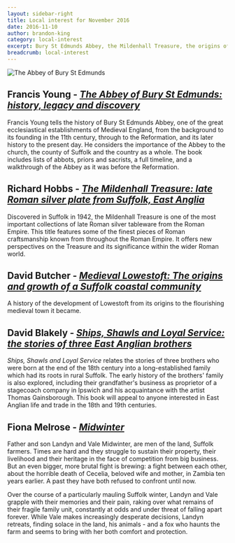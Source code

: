 ```yaml
---
layout: sidebar-right
title: Local interest for November 2016
date: 2016-11-10
author: brandon-king
category: local-interest
excerpt: Bury St Edmunds Abbey, the Mildenhall Treasure, the origins of Lowestoft, 18th and 19th century life and trade and desperate times in a farming family feature in our latest Suffolk fiction and non-fiction titles.
breadcrumb: local-interest
---
```


![The Abbey of Bury St Edmunds](/images/featured/featured-abbey-bury.jpg)

<h2>Francis Young - <a href="https://suffolk.spydus.co.uk/cgi-bin/spydus.exe/ENQ/OPAC/BIBENQ?ENTRY_NAME=TI&ENTRY=the+abbey+of+bury+st+edmunds&ENTRY1_OPER=%2B&ENTRY2_NAME=AU&ENTRY2=francis+young&ENTRY2_TYPE=K&ENTRY3_NAME=SU&ENTRY3=&ENTRY_TYPE=K&ENTRY3_OPER=%2B&NRECS=20&SORTS=HBT.SOVR&SEARCH_FORM=%2Fcgi-bin%2Fspydus.exe%2FMSGTRN%2FOPAC%2FBSEARCH&CF=GEN&ISGLB=0&GQ=the+abbey+of+bury+st+edmunds"><cite>The Abbey of Bury St Edmunds: history, legacy and discovery</cite></a></h2>

Francis Young tells the history of Bury St Edmunds Abbey, one of the great ecclesiastical establishments of Medieval England, from the background to its founding in the 11th century, through to the Reformation, and its later history to the present day. He considers the importance of the Abbey to the church, the county of Suffolk and the country as a whole. The book includes lists of abbots, priors and sacrists, a full timeline, and a walkthrough of the Abbey as it was before the Reformation.

<h2>Richard Hobbs - <a href="https://suffolk.spydus.co.uk/cgi-bin/spydus.exe/ENQ/OPAC/BIBENQ?ENTRY_NAME=TI&ENTRY=the+mildenhall+treasure&ENTRY1_OPER=%2B&ENTRY2_NAME=AU&ENTRY2=richard+hobbs&ENTRY2_TYPE=K&ENTRY3_NAME=SU&ENTRY3=&ENTRY_TYPE=K&ENTRY3_OPER=%2B&NRECS=20&SORTS=HBT.SOVR&SEARCH_FORM=%2Fcgi-bin%2Fspydus.exe%2FMSGTRN%2FOPAC%2FBSEARCH&CF=GEN&ISGLB=0&GQ=the+mildenhall+treasure"><cite>The Mildenhall Treasure: late Roman silver plate from Suffolk, East Anglia</cite></a></h2>

Discovered in Suffolk in 1942, the Mildenhall Treasure is one of the most important collections of late Roman silver tableware from the Roman Empire. This title features some of the finest pieces of Roman craftsmanship known from throughout the Roman Empire. It offers new perspectives on the Treasure and its significance within the wider Roman world.

<h2>David Butcher - <a href="https://suffolk.spydus.co.uk/cgi-bin/spydus.exe/ENQ/OPAC/BIBENQ?ENTRY_NAME=TI&ENTRY=medieval+lowestoft&ENTRY1_OPER=%2B&ENTRY2_NAME=AU&ENTRY2=david+butcher&ENTRY2_TYPE=K&ENTRY3_NAME=SU&ENTRY3=&ENTRY_TYPE=K&ENTRY3_OPER=%2B&NRECS=20&SORTS=HBT.SOVR&SEARCH_FORM=%2Fcgi-bin%2Fspydus.exe%2FMSGTRN%2FOPAC%2FBSEARCH&CF=GEN&ISGLB=0&GQ=medieval+lowestoft"><cite>Medieval Lowestoft: The origins and growth of a Suffolk coastal community</cite></a></h2>

A history of the development of Lowestoft from its origins to the flourishing medieval town it became.

<h2>David Blakely - <a href="https://suffolk.spydus.co.uk/cgi-bin/spydus.exe/ENQ/OPAC/BIBENQ?ENTRY_NAME=TI&ENTRY=ships+shawls+and+loyal+service+the+stories+of+three+east+anglian+brothers&ENTRY1_OPER=%2B&ENTRY2_NAME=AU&ENTRY2=&ENTRY2_TYPE=K&ENTRY3_NAME=SU&ENTRY3=&ENTRY_TYPE=K&ENTRY3_OPER=%2B&NRECS=20&SORTS=HBT.SOVR&SEARCH_FORM=%2Fcgi-bin%2Fspydus.exe%2FMSGTRN%2FOPAC%2FBSEARCH&CF=GEN&ISGLB=0&GQ=ships+shawls+and+loyal+service+the+stories+of+three+east+anglian+brothers"><cite>Ships, Shawls and Loyal Service: the stories of three East Anglian brothers</cite></a></h2>

<cite>Ships, Shawls and Loyal Service</cite> relates the stories of three brothers who were born at the end of the 18th century into a long-established family which had its roots in rural Suffolk. The early history of the brothers' family is also explored, including their grandfather's business as proprietor of a stagecoach company in Ipswich and his acquaintance with the artist Thomas Gainsborough. This book will appeal to anyone interested in East Anglian life and trade in the 18th and 19th centuries.

<h2>Fiona Melrose - <a href="https://suffolk.spydus.co.uk/cgi-bin/spydus.exe/ENQ/OPAC/BIBENQ?ENTRY_NAME=TI&ENTRY=midwinter&ENTRY1_OPER=%2B&ENTRY2_NAME=AU&ENTRY2=fiona+melrose&ENTRY2_TYPE=K&ENTRY3_NAME=SU&ENTRY3=&ENTRY_TYPE=K&ENTRY3_OPER=%2B&NRECS=20&SORTS=HBT.SOVR&SEARCH_FORM=%2Fcgi-bin%2Fspydus.exe%2FMSGTRN%2FOPAC%2FBSEARCH&CF=GEN&ISGLB=0&GQ=midwinter"><cite>Midwinter</cite></a></h2>

Father and son Landyn and Vale Midwinter, are men of the land, Suffolk farmers. Times are hard and they struggle to sustain their property, their livelihood and their heritage in the face of competition from big business. But an even bigger, more brutal fight is brewing: a fight between each other, about the horrible death of Cecelia, beloved wife and mother, in Zambia ten years earlier. A past they have both refused to confront until now.

Over the course of a particularly mauling Suffolk winter, Landyn and Vale grapple with their memories and their pain, raking over what remains of their fragile family unit, constantly at odds and under threat of falling apart forever. While Vale makes increasingly desperate decisions, Landyn retreats, finding solace in the land, his animals - and a fox who haunts the farm and seems to bring with her both comfort and protection.
